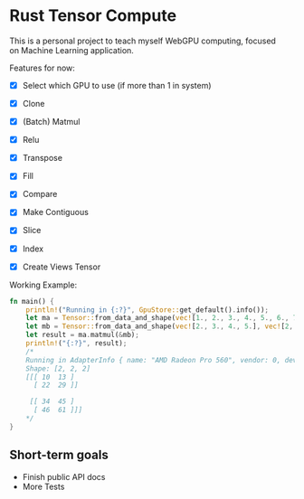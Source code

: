 
# Rust Tensor Compute   

This is a personal project to teach myself WebGPU computing, focused   
on Machine Learning application.  

Features for now:

- [X] Select which GPU to use (if more than 1 in system)
- [X] Clone
- [X] (Batch) Matmul
- [X] Relu
- [X] Transpose
- [X] Fill
- [X] Compare
- [X] Make Contiguous
- [X] Slice
- [X] Index
- [X] Create Views Tensor


Working Example:  
  
```Rust  
fn main() {
    println!("Running in {:?}", GpuStore::get_default().info());
    let ma = Tensor::from_data_and_shape(vec![1., 2., 3., 4., 5., 6., 7., 8.], vec![2, 2, 2]);
    let mb = Tensor::from_data_and_shape(vec![2., 3., 4., 5.], vec![2, 2]);
    let result = ma.matmul(&mb);
    println!("{:?}", result);
    /*
    Running in AdapterInfo { name: "AMD Radeon Pro 560", vendor: 0, device: 0, device_type: DiscreteGpu, backend: Metal }
    Shape: [2, 2, 2]
    [[[ 10  13 ]
      [ 22  29 ]]

     [[ 34  45 ]
      [ 46  61 ]]]
    */
}
```

## Short-term goals

- Finish public API docs
- More Tests
